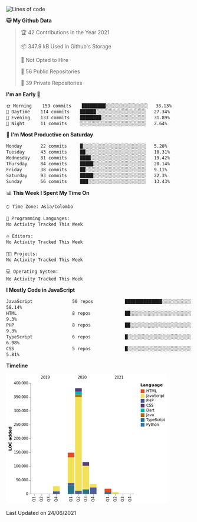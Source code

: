 
<!--START_SECTION:waka-->
![Lines of code](https://img.shields.io/badge/From%20Hello%20World%20I%27ve%20Written-738678%20lines%20of%20code-blue)

**🐱 My Github Data** 

> 🏆 42 Contributions in the Year 2021
 > 
> 📦 347.9 kB Used in Github's Storage 
 > 
> 🚫 Not Opted to Hire
 > 
> 📜 56 Public Repositories 
 > 
> 🔑 39 Private Repositories  
 > 
**I'm an Early 🐤** 

```text
🌞 Morning    159 commits    █████████░░░░░░░░░░░░░░░░   38.13% 
🌆 Daytime    114 commits    ██████░░░░░░░░░░░░░░░░░░░   27.34% 
🌃 Evening    133 commits    ████████░░░░░░░░░░░░░░░░░   31.89% 
🌙 Night      11 commits     ░░░░░░░░░░░░░░░░░░░░░░░░░   2.64%

```
📅 **I'm Most Productive on Saturday** 

```text
Monday       22 commits     █░░░░░░░░░░░░░░░░░░░░░░░░   5.28% 
Tuesday      43 commits     ██░░░░░░░░░░░░░░░░░░░░░░░   10.31% 
Wednesday    81 commits     ████░░░░░░░░░░░░░░░░░░░░░   19.42% 
Thursday     84 commits     █████░░░░░░░░░░░░░░░░░░░░   20.14% 
Friday       38 commits     ██░░░░░░░░░░░░░░░░░░░░░░░   9.11% 
Saturday     93 commits     █████░░░░░░░░░░░░░░░░░░░░   22.3% 
Sunday       56 commits     ███░░░░░░░░░░░░░░░░░░░░░░   13.43%

```


📊 **This Week I Spent My Time On** 

```text
⌚︎ Time Zone: Asia/Colombo

💬 Programming Languages: 
No Activity Tracked This Week

🔥 Editors: 
No Activity Tracked This Week

🐱‍💻 Projects: 
No Activity Tracked This Week

💻 Operating System: 
No Activity Tracked This Week

```

**I Mostly Code in JavaScript** 

```text
JavaScript               50 repos            ██████████████░░░░░░░░░░░   58.14% 
HTML                     8 repos             ██░░░░░░░░░░░░░░░░░░░░░░░   9.3% 
PHP                      8 repos             ██░░░░░░░░░░░░░░░░░░░░░░░   9.3% 
TypeScript               6 repos             █░░░░░░░░░░░░░░░░░░░░░░░░   6.98% 
CSS                      5 repos             █░░░░░░░░░░░░░░░░░░░░░░░░   5.81%

```


**Timeline**

![Chart not found](https://raw.githubusercontent.com/ccweerasinghe1994/ccweerasinghe1994/master/charts/bar_graph.png) 


 Last Updated on 24/06/2021
<!--END_SECTION:waka-->
